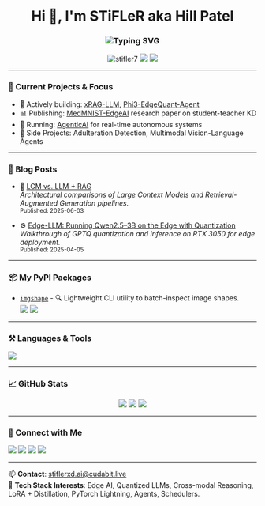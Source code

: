 <h1 align="center">Hi 👋, I'm STiFLeR aka Hill Patel</h1>
<h3 align="center">
  <img src="https://readme-typing-svg.herokuapp.com?font=Fira+Code&size=24&pause=1000&color=00F7FF&vCenter=true&width=600&height=40&lines=AI+Researcher+%7C+Tech+Lead+@+CudaBit;Edge+LLMs+%7C+VLMs+%7C+Multimodal+Distillation;Quantization+%7C+PyTorch+%7C+KD+%7C+Deployment+Expertise" alt="Typing SVG" />
</h3>

<p align="center">
  <img src="https://komarev.com/ghpvc/?username=stifler7&label=Profile%20views&color=0e75b6&style=flat" alt="stifler7" />
  <img src="https://img.shields.io/github/followers/STiFLeR7?label=Followers&style=social" />
  <img src="https://img.shields.io/github/stars/STiFLeR7?style=social" />
</p>

---

### 📌 Current Projects & Focus

- 🔭 Actively building: [xRAG-LLM](https://github.com/pyschofives/xRAG-LLM), [Phi3-EdgeQuant-Agent](https://github.com/STiFLeR7/Phi3-EdgeQuant-Agent)
- 📊 Publishing: [MedMNIST-EdgeAI](https://github.com/STiFLeR7/MedMNIST-EdgeAI) research paper on student-teacher KD
- 🔬 Running: [AgenticAI](https://github.com/STiFLeR7/AgenticAI) for real-time autonomous systems
- 🧪 Side Projects: Adulteration Detection, Multimodal Vision-Language Agents

---

### 📝 Blog Posts
<!-- BLOG-POST-LIST:START -->

- 🧠 [LCM vs. LLM + RAG](https://medium.com/@stiflerxd/lcm-vs-llm-rag-11f656f1c71e)  
  *Architectural comparisons of Large Context Models and Retrieval-Augmented Generation pipelines.*  
  <sub>Published: 2025-06-03</sub>

- ⚙️ [Edge-LLM: Running Qwen2.5–3B on the Edge with Quantization](https://medium.com/@stiflerxd/edge-llm-running-qwen2-5-3b-on-the-edge-with-quantization-1a825de3d722)  
  *Walkthrough of GPTQ quantization and inference on RTX 3050 for edge deployment.*  
  <sub>Published: 2025-04-05</sub>

<!-- BLOG-POST-LIST:END -->

---

### 📦 My PyPI Packages
- [`imgshape`](https://pypi.org/project/imgshape/) - 🔍 Lightweight CLI utility to batch-inspect image shapes.  
  <img src="https://img.shields.io/pypi/v/imgshape?label=version" />
  <img src="https://img.shields.io/pypi/dm/imgshape?label=downloads" />

---

### ⚒️ Languages & Tools

<p align="left">
  <img src="https://skillicons.dev/icons?i=python,pytorch,tensorflow,docker,bash,linux,git,github,aws,gcp,vscode" />
</p>

---

### 📈 GitHub Stats

<p align="center">
  <img src="https://github-readme-stats.vercel.app/api?username=stifler7&show_icons=true&theme=tokyonight" />
  <img src="https://github-readme-streak-stats.herokuapp.com?user=stifler7&theme=tokyonight" />
  <img src="https://github-readme-stats.vercel.app/api/top-langs/?username=stifler7&layout=compact&theme=tokyonight" />
</p>

---

### 🤝 Connect with Me

<a href="https://linkedin.com/in/hill-patel-6113802a3"><img src="https://img.shields.io/badge/LinkedIn-%230077B5.svg?&style=flat&logo=linkedin&logoColor=white" /></a>
<a href="https://medium.com/@stiflerxd"><img src="https://img.shields.io/badge/Medium-000000?style=flat&logo=medium&logoColor=white" /></a>
<a href="https://kaggle.com/stifler"><img src="https://img.shields.io/badge/Kaggle-20BEFF?style=flat&logo=kaggle&logoColor=white" /></a>
<a href="https://discord.gg/stifler07"><img src="https://img.shields.io/discord/1182409981300013076?label=Discord&logo=discord&style=flat" /></a>

---

📫 **Contact**: stiflerxd.ai@cudabit.live  
🎯 **Tech Stack Interests**: Edge AI, Quantized LLMs, Cross-modal Reasoning, LoRA + Distillation, PyTorch Lightning, Agents, Schedulers.

